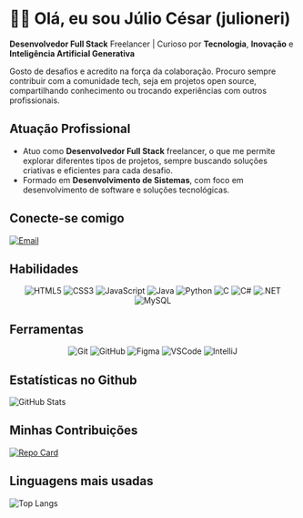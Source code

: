 # 👨‍💻 Olá, eu sou Júlio César (julioneri)

**Desenvolvedor Full Stack** Freelancer | Curioso por **Tecnologia**, **Inovação** e **Inteligência Artificial Generativa**

Gosto de desafios e acredito na força da colaboração. Procuro sempre contribuir com a comunidade tech, seja em projetos open source, compartilhando conhecimento ou trocando experiências com outros profissionais.

## Atuação Profissional
- Atuo como **Desenvolvedor Full Stack** freelancer, o que me permite explorar diferentes tipos de projetos, sempre buscando soluções criativas e eficientes para cada desafio.
- Formado em **Desenvolvimento de Sistemas**, com foco em desenvolvimento de software e soluções tecnológicas.

## Conecte-se comigo
[![Email](https://img.shields.io/badge/Email-FFF?style=for-the-badge&logo=maildotru&logoColor=black)](mailto:julioneri.dev@gmail.com)

## Habilidades

<div align="center">

![HTML5](https://img.shields.io/badge/HTML5-000?style=for-the-badge&logo=html5&logoColor=E34F26)
![CSS3](https://img.shields.io/badge/CSS3-000?style=for-the-badge&logo=css3&logoColor=1572B6)
![JavaScript](https://img.shields.io/badge/JavaScript-000?style=for-the-badge&logo=javascript&logoColor=F7DF1E)
![Java](https://img.shields.io/badge/Java-000?style=for-the-badge&logo=openjdk&logoColor=ED8B00)
![Python](https://img.shields.io/badge/Python-000?style=for-the-badge&logo=python&logoColor=3670A0)
![C](https://img.shields.io/badge/C-000?style=for-the-badge&logo=c&logoColor=00599C)
![C#](https://img.shields.io/badge/C%23-000?style=for-the-badge&logo=c-sharp&logoColor=239120)
![.NET](https://img.shields.io/badge/.NET-000?style=for-the-badge&logo=.net&logoColor=5C2D91)
![MySQL](https://img.shields.io/badge/MySQL-000?style=for-the-badge&logo=mysql&logoColor=FFF)

</div>

## Ferramentas

<div align="center">

![Git](https://img.shields.io/badge/Git-000?style=for-the-badge&logo=git&logoColor=FFF)
![GitHub](https://img.shields.io/badge/GitHub-000?style=for-the-badge&logo=github&logoColor=FFF)
![Figma](https://img.shields.io/badge/Figma-000?style=for-the-badge&logo=figma&logoColor=A259FF)
![VSCode](https://img.shields.io/badge/VSCode-000?style=for-the-badge&logo=visual-studio-code&logoColor=FFF)
![IntelliJ](https://img.shields.io/badge/IntelliJIDEA-000?style=for-the-badge&logo=intellijidea&logoColor=white)

</div>

## Estatísticas no Github

![GitHub Stats](https://github-readme-stats.vercel.app/api?username=julioneri&theme=transparent&bg_color=000&border_color=30A3DC&show_icons=true&icon_color=30A3DC&title_color=7209b7&text_color=FFF&hide_title=true)

## Minhas Contribuições

[![Repo Card](https://github-readme-stats.vercel.app/api/pin/?username=julioneri&repo=dio-lab-open-source&bg_color=000&border_color=30A3DC&show_icons=true&icon_color=30A3DC&title_color=FFF&text_color=FFF)](https://github.com/julioneri/dio-lab-open-source)

## Linguagens mais usadas
  
![Top Langs](https://github-readme-stats-git-masterrstaa-rickstaa.vercel.app/api/top-langs/?username=julioneri&layout=compact&bg_color=000&border_color=30A3DC&title_color=FFF&text_color=FFF)
